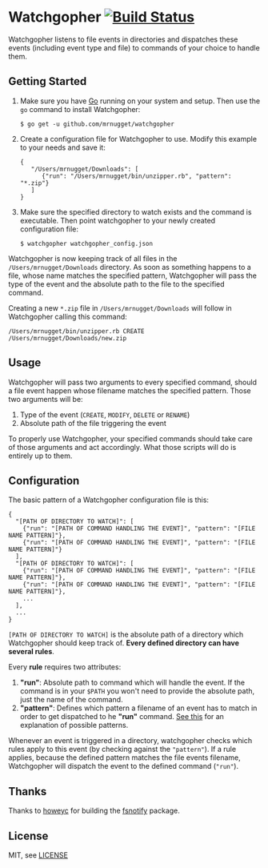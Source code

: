 # Watchgopher [![Build Status](https://travis-ci.org/mrnugget/watchgopher.png)](https://travis-ci.org/mrnugget/watchgopher)

Watchgopher listens to file events in directories and dispatches these events
(including event type and file) to commands of your choice to handle them.

## Getting Started

1. Make sure you have [Go](http://golang.org/) running on your system and setup.
   Then use the `go` command to install Watchgopher:

    `$ go get -u github.com/mrnugget/watchgopher`

2. Create a configuration file for Watchgopher to use. Modify this example to
   your needs and save it:

   ```
   {
      "/Users/mrnugget/Downloads": [
         {"run": "/Users/mrnugget/bin/unzipper.rb", "pattern": "*.zip"}
      ]
   }
   ```

3. Make sure the specified directory to watch exists and the command is
   executable. Then point watchgopher to your newly created configuration file:
  
    `$ watchgopher watchgopher_config.json`

Watchgopher is now keeping track of all files in the `/Users/mrnugget/Downloads`
directory. As soon as something happens to a file, whose name matches the
specified pattern, Watchgopher will pass the type of the event and the absolute
path to the file to the specified command.

Creating a new `*.zip` file in `/Users/mrnugget/Downloads` will follow in
Watchgopher calling this command: 

  `/Users/mrnugget/bin/unzipper.rb CREATE /Users/mrnugget/Downloads/new.zip`

## Usage

Watchgopher will pass two arguments to every specified command, should a file
event happen whose filename matches the specified pattern. Those two arguments
will be:

1. Type of the event (`CREATE`, `MODIFY`, `DELETE` or `RENAME`)
2. Absolute path of the file triggering the event

To properly use Watchgopher, your specified commands should take care of those
arguments and act accordingly. What those scripts will do is entirely up to
them.

## Configuration

The basic pattern of a Watchgopher configuration file is this:

```
{
  "[PATH OF DIRECTORY TO WATCH]": [
    {"run": "[PATH OF COMMAND HANDLING THE EVENT]", "pattern": "[FILE NAME PATTERN]"},
    {"run": "[PATH OF COMMAND HANDLING THE EVENT]", "pattern": "[FILE NAME PATTERN]"}
  ],
  "[PATH OF DIRECTORY TO WATCH]": [
    {"run": "[PATH OF COMMAND HANDLING THE EVENT]", "pattern": "[FILE NAME PATTERN]"},
    {"run": "[PATH OF COMMAND HANDLING THE EVENT]", "pattern": "[FILE NAME PATTERN]"},
    ...
  ],
  ...
}
```

`[PATH OF DIRECTORY TO WATCH]` is the absolute path of a directory which
Watchgopher should keep track of. **Every defined directory can have
several rules**.

Every **rule** requires two attributes:

1. **"run"**: Absolute path to command which will handle the event. If the
   command is in your `$PATH` you won't need to provide the absolute path, just
   the name of the command.
2. **"pattern"**: Defines which pattern a filename of an event has to match in
   order to get dispatched to he **"run"** command. [See
   this](http://golang.org/pkg/path/filepath/#Match) for an explanation of possible
   patterns.

Whenever an event is triggered in a directory, watchgopher checks which rules
apply to this event (by checking against the `"pattern"`). If a rule applies,
because the defined pattern matches the file events filename, Watchgopher will
dispatch the event to the defined command (`"run"`).

## Thanks

Thanks to [howeyc](https://github.com/howeyc) for building the
[fsnotify](https://github.com/howeyc/fsnotify) package.

## License

MIT, see [LICENSE](LICENSE)
